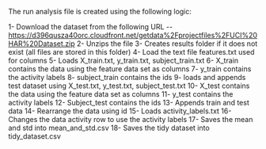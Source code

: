 The run analysis file is created using the following logic:

1- Download the dataset from the following URL --  https://d396qusza40orc.cloudfront.net/getdata%2Fprojectfiles%2FUCI%20HAR%20Dataset.zip
2- Unzips the file
3- Creates results folder if it does not exist (all files are stored in this folder)
4- Load the text file features.txt used for columns
5- Loads X_train.txt, y_train.txt, subject_train.txt
6- X_train contains the data using the feature data set as columns
7- y_train contains the activity labels
8- subject_train contains the ids
9- loads and appends test dataset using X_test.txt, y_test.txt, subject_test.txt
10- X_test contains the data using the feature data set as columns
11- y_test contains the activity labels
12- Subject_test contains the ids
13- Appends train and test data
14- Rearrange the data using id
15- Loads activity_labels.txt
16- Changes the data activity row to use the activity labels
17- Saves the mean and std into mean_and_std.csv
18- Saves the tidy dataset into tidy_dataset.csv

